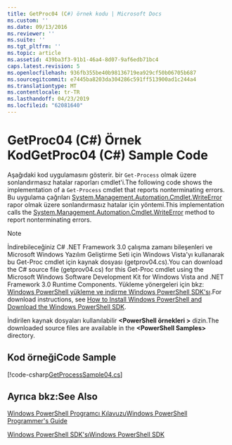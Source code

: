 ```yaml
---
title: GetProc04 (C#) örnek kodu | Microsoft Docs
ms.custom: ''
ms.date: 09/13/2016
ms.reviewer: ''
ms.suite: ''
ms.tgt_pltfrm: ''
ms.topic: article
ms.assetid: 439ba3f3-91b1-46a4-8d07-9af6edb71bc4
caps.latest.revision: 5
ms.openlocfilehash: 936fb355be40b98136719ea929cf50b06705b687
ms.sourcegitcommit: e7445ba8203da304286c591ff513900ad1c244a4
ms.translationtype: MT
ms.contentlocale: tr-TR
ms.lasthandoff: 04/23/2019
ms.locfileid: "62081640"
---
```

# <a name="getproc04-c-sample-code"></a><span data-ttu-id="7ca6a-102">GetProc04 (C#) Örnek Kod</span><span class="sxs-lookup"><span data-stu-id="7ca6a-102">GetProc04 (C#) Sample Code</span></span>

<span data-ttu-id="7ca6a-103">Aşağıdaki kod uygulamasını gösterir. bir `Get-Process` olmak üzere sonlandırmasız hatalar raporları cmdlet'i.</span><span class="sxs-lookup"><span data-stu-id="7ca6a-103">The following code shows the implementation of a `Get-Process` cmdlet that reports nonterminating errors.</span></span> <span data-ttu-id="7ca6a-104">Bu uygulama çağrıları [System.Management.Automation.Cmdlet.WriteError](/dotnet/api/System.Management.Automation.Cmdlet.WriteError) rapor olmak üzere sonlandırmasız hatalar için yöntemi.</span><span class="sxs-lookup"><span data-stu-id="7ca6a-104">This implementation calls the [System.Management.Automation.Cmdlet.WriteError](/dotnet/api/System.Management.Automation.Cmdlet.WriteError) method to report nonterminating errors.</span></span>

> [!NOTE]
> <span data-ttu-id="7ca6a-105">İndirebileceğiniz C# .NET Framework 3.0 çalışma zamanı bileşenleri ve Microsoft Windows Yazılım Geliştirme Seti için Windows Vista'yı kullanarak bu Get-Proc cmdlet için kaynak dosyası (getprov04.cs).</span><span class="sxs-lookup"><span data-stu-id="7ca6a-105">You can download the C# source file (getprov04.cs) for this Get-Proc cmdlet using the Microsoft Windows Software Development Kit for Windows Vista and .NET Framework 3.0 Runtime Components.</span></span> <span data-ttu-id="7ca6a-106">Yükleme yönergeleri için bkz: [Windows PowerShell yükleme ve indirme Windows PowerShell SDK'sı](/powershell/developer/installing-the-windows-powershell-sdk).</span><span class="sxs-lookup"><span data-stu-id="7ca6a-106">For download instructions, see [How to Install Windows PowerShell and Download the Windows PowerShell SDK](/powershell/developer/installing-the-windows-powershell-sdk).</span></span>
>
> <span data-ttu-id="7ca6a-107">İndirilen kaynak dosyaları kullanılabilir  **\<PowerShell örnekleri >** dizin.</span><span class="sxs-lookup"><span data-stu-id="7ca6a-107">The downloaded source files are available in the **\<PowerShell Samples>** directory.</span></span>

## <a name="code-sample"></a><span data-ttu-id="7ca6a-108">Kod örneği</span><span class="sxs-lookup"><span data-stu-id="7ca6a-108">Code Sample</span></span>

[!code-csharp[GetProcessSample04.cs](../../powershell-sdk-samples/SDK-2.0/csharp/GetProcessSample04/GetProcessSample04.cs#L11-L98 "GetProcessSample04.cs")]

## <a name="see-also"></a><span data-ttu-id="7ca6a-109">Ayrıca bkz:</span><span class="sxs-lookup"><span data-stu-id="7ca6a-109">See Also</span></span>

[<span data-ttu-id="7ca6a-110">Windows PowerShell Programcı Kılavuzu</span><span class="sxs-lookup"><span data-stu-id="7ca6a-110">Windows PowerShell Programmer's Guide</span></span>](./windows-powershell-programmer-s-guide.md)

[<span data-ttu-id="7ca6a-111">Windows PowerShell SDK'sı</span><span class="sxs-lookup"><span data-stu-id="7ca6a-111">Windows PowerShell SDK</span></span>](../windows-powershell-reference.md)